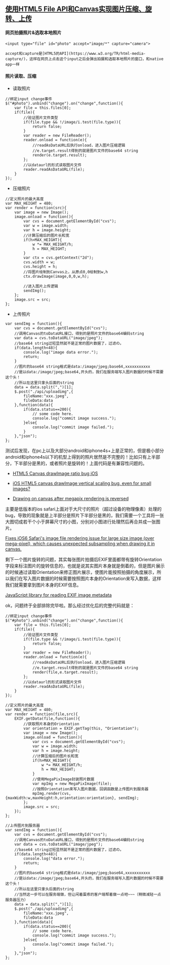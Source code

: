 ## [使用HTML5 File API和Canvas实现图片压缩、旋转、上传](http://isblog.blog.163.com/blog/static/7241675201531394026456/)

#### 网页拍摄照片&选取本地照片  
```
<input type="file" id="photo" accept="image/*" capture="camera">
```  
`accept和capture是[HTML5的API](https://www.w3.org/TR/html-media-capture/)，这样在网页上点击这个input之后会弹出拍摄和选取本地照片的窗口，和native app一样`
#### 照片读取、压缩
* 读取照片  
```
//绑定input change事件
$("#photo").unbind("change").on("change",function(){
    var file = this.files[0];
    if(file){
        //验证图片文件类型
        if(file.type && !/image/i.test(file.type)){
            return false;
        }
        var reader = new FileReader();
        reader.onload = function(e){
            //readAsDataURL后执行onload，进入图片压缩逻辑
            //e.target.result得到的就是图片文件的base64 string
            render(e.target.result);  
        };
        //以dataurl的形式读取图片文件
        reader.readAsDataURL(file);
    }
});
```  
* 压缩照片  
```
//定义照片的最大高度
var MAX_HEIGHT = 480;
var render = function(src){
    var image = new Image();
    image.onload = function(){
        var cvs = document.getElementById("cvs");
        var w = image.width;
        var h = image.height;
        //计算压缩后的图片长和宽
        if(h>MAX_HEIGHT){
            w *= MAX_HEIGHT/h;
            h = MAX_HEIGHT;
        }
        var ctx = cvs.getContext("2d");
        cvs.width = w;
        cvs.height = h;
        //将图片绘制到Canvas上，从原点0,0绘制到w,h
        ctx.drawImage(image,0,0,w,h);

        //进入图片上传逻辑
        sendImg();
    };
    image.src = src;
};
```  
* 上传照片  
```
var sendImg = function(){
    var cvs = document.getElementById("cvs");
    //调用Canvas的toDataURL接口，得到的是照片文件的base64编码string
    var data = cvs.toDataURL("image/jpeg");
    //base64 string过短显然就不是正常的图片数据了，过滤の。
    if(data.length<48){
        console.log("image data error.");
        return;
    }
    //图片的base64 string格式是data:/image/jpeg;base64,xxxxxxxxxxx
    //是以data:/image/jpeg;base64,开头的，我们在服务端写入图片数据的时候不需要这个头！
    //所以在这里只拿头后面的string
    data = data.split(",")[1];
    $.post("./api/uploadimg",{
        fileName:"xxx.jpeg",
        fileData:data
    },function(data){
        if(data.status==200){
            // some code here.
            console.log("commit image success.");
        }else{
            console.log("commit image failed.");
        }
    },"json");
};
```

测试后发现，在pc上以及大部分android和iphone4s+上是正常的，但是极小部分android和iphone4s以下的机型上得到的照片居然是不完整的！比如只有上半部分，下半部分是黑的，或者照片是旋转的！上面代码是有兼容性问题的。

* [HTML5 Canvas drawImage ratio bug iOS](http://stackoverflow.com/questions/11929099/html5-canvas-drawimage-ratio-bug-ios)

* [iOS HTML5 canvas drawImage vertical scaling bug, even for small images?](http://stackoverflow.com/questions/11929099/html5-canvas-drawimage-ratio-bug-ios)

* [Drawing on canvas after megapix rendering is reversed](http://stackoverflow.com/questions/24998317/drawing-on-canvas-after-megapix-rendering-is-reversed)

主要是低版本的ios safari上面对于大尺寸的照片（超过设备的物理像素）处理的bug，导致的现象就是上半部分是照片下半部分是黑的，我们需要一个工具将一张大图切成若干个小于屏幕尺寸的小图，分别对小图进行处理然后再合并成一张图片。

[Fixes iOS6 Safari's image file rendering issue for large size image (over mega-pixel), which causes unexpected subsampling when drawing it in canvas.](https://github.com/stomita/ios-imagefile-megapixel)

剩下一个图片旋转的问题，其实每张图片拍摄后EXIF里面都带有旋转Orientation字段来标注图片的旋转信息的，也就是说其实图片本身就是倒着的，但是图片展示的时候通过读取Orientation来修正图片展示，使图片能按照拍摄的角度展示，所以我们在写入图片数据的时候需要按照图片本身的Orientation来写入数据，这样我们就需要拿到图片本身的EXIF信息。

[JavaScript library for reading EXIF image metadata](https://github.com/exif-js/exif-js)

ok，问题终于全部排除完毕啦。那么经过优化后的完整代码就是：

```
//绑定input change事件
$("#photo").unbind("change").on("change",function(){
    var file = this.files[0];
    if(file){
        //验证图片文件类型
        if(file.type && !/image/i.test(file.type)){
            return false;
        }
        var reader = new FileReader();
        reader.onload = function(e){
            //readAsDataURL后执行onload，进入图片压缩逻辑
            //e.target.result得到的就是图片文件的base64 string
            render(file,e.target.result);  
        };
        //以dataurl的形式读取图片文件
        reader.readAsDataURL(file);
    }
});

//定义照片的最大高度
var MAX_HEIGHT = 480;
var render = function(file,src){
    EXIF.getData(file,function(){
        //获取照片本身的Orientation
        var orientation = EXIF.getTag(this, "Orientation");
        var image = new Image();
        image.onload = function(){
            var cvs = document.getElementById("cvs");
            var w = image.width;
            var h = image.height;
            //计算压缩后的图片长和宽
            if(h>MAX_HEIGHT){
                w *= MAX_HEIGHT/h;
                h = MAX_HEIGHT;
            }
            //使用MegaPixImage封装照片数据
            var mpImg = new MegaPixImage(file);
            //按照Orientation来写入图片数据，回调函数是上传图片到服务器
            mpImg.render(cvs, {maxWidth:w,maxHeight:h,orientation:orientation}, sendImg);
        };
        image.src = src;
    });
};

//上传图片到服务器
var sendImg = function(){
    var cvs = document.getElementById("cvs");
    //调用Canvas的toDataURL接口，得到的是照片文件的base64编码string
    var data = cvs.toDataURL("image/jpeg");
    //base64 string过短显然就不是正常的图片数据了，过滤の。
    if(data.length<48){
        console.log("data error.");
        return;
    }
    //图片的base64 string格式是data:/image/jpeg;base64,xxxxxxxxxxx
    //是以data:/image/jpeg;base64,开头的，我们在服务端写入图片数据的时候不需要这个头！
    //所以在这里只拿头后面的string
    //当然这一步可以在服务端做，但让闲着蛋疼的客户端帮着做一点吧~~~（稍微减轻一点服务器压力）
    data = data.split(",")[1];
    $.post("./api/uploadimg",{
        fileName:"xxx.jpeg",
        fileData:data
    },function(data){
        if(data.status==200){
            // some code here.
            console.log("commit image success.");
        }else{
            console.log("commit image failed.");
        }
    },"json");
};
```
